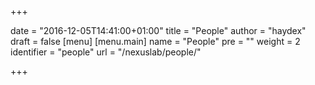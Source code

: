 +++

date = "2016-12-05T14:41:00+01:00"
title = "People"
author = "haydex"
draft = false
[menu]
     [menu.main]
        name = "People"
        pre = ""
        weight = 2
        identifier = "people"
        url = "/nexuslab/people/"

+++